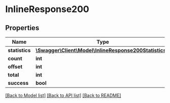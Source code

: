 # InlineResponse200

## Properties
Name | Type | Description | Notes
------------ | ------------- | ------------- | -------------
**statistics** | [**\Swagger\Client\Model\InlineResponse200Statistics[]**](InlineResponse200Statistics.md) |  | [optional] 
**count** | **int** |  | [optional] 
**offset** | **int** |  | [optional] 
**total** | **int** |  | [optional] 
**success** | **bool** |  | [optional] 

[[Back to Model list]](../../README.md#documentation-for-models) [[Back to API list]](../../README.md#documentation-for-api-endpoints) [[Back to README]](../../README.md)

